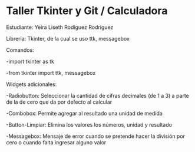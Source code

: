 # Taller Tkinter y Git / Calculadora

Estudiante: Yeira Liseth Rodíguez Rodríguez

Libreria: Tkinter, de la cual se uso ttk, messagebox

Comandos:

-import tkinter as tk

-from tkinter import ttk, messagebox


Widgets adicionales:

-Radiobutton: Seleccionar la cantidad de cifras decimales (de 1 a 3) a parte de la de cero que da por defecto al calcular

-Combobox: Permite agregar al resultado una unidad de medida

-Button-Limpiar: Elimina los valores los números, unidad y resultado

-Messagebox: Mensaje de error cuando se pretende hacer la división por cero o cuando falta ingresar alguno valor
